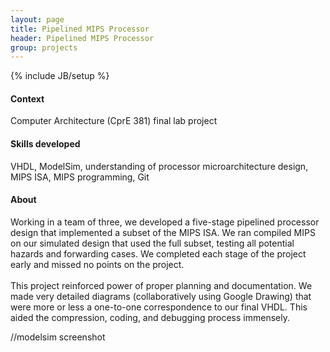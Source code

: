 ```yaml
---
layout: page
title: Pipelined MIPS Processor
header: Pipelined MIPS Processor
group: projects
---
```

{% include JB/setup %}

#### Context
Computer Architecture (CprE 381) final lab project
#### Skills developed
VHDL, ModelSim, understanding of processor microarchitecture design, MIPS ISA, MIPS programming, Git

#### About
Working in a team of three, we developed a five-stage pipelined processor design that implemented a subset of the MIPS ISA. We ran compiled MIPS on our simulated design that used the full subset, testing all potential hazards and forwarding cases. We completed each stage of the project early and missed no points on the project.<br /><br />This project reinforced power of proper planning and documentation. We made very detailed diagrams (collaboratively using Google Drawing) that were more or less a one-to-one correspondence to our final VHDL. This aided the compression, coding, and debugging process immensely.

//modelsim screenshot
